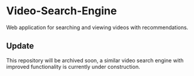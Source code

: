 # Video-Search-Engine
Web application for searching and viewing videos with recommendations.

## Update
This repository will be archived soon, a similar video search engine with improved functionality is currently under construction.
